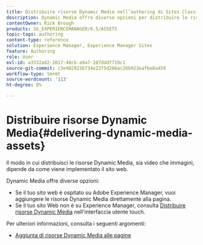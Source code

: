 ```yaml
---
title: Distribuire risorse Dynamic Media nell’authoring di Sites Classic
description: Dynamic Media offre diverse opzioni per distribuire le risorse Dynamic Media, sia video che immagini, al sito web.
contentOwner: Rick Brough
products: SG_EXPERIENCEMANAGER/6.5/ASSETS
topic-tags: authoring
content-type: reference
solution: Experience Manager, Experience Manager Sites
feature: Authoring
role: User
exl-id: a3332a82-2017-48cb-a9a7-287dddf719c1
source-git-commit: c3e9029236734e22f5d266ac26b923eafbe0a459
workflow-type: tm+mt
source-wordcount: '113'
ht-degree: 8%

---
```


# Distribuire risorse Dynamic Media{#delivering-dynamic-media-assets}

Il modo in cui distribuisci le risorse Dynamic Media, sia video che immagini, dipende da come viene implementato il sito web.

Dynamic Media offre diverse opzioni:

* Se il tuo sito web è ospitato su Adobe Experience Manager, vuoi aggiungere le risorse Dynamic Media direttamente alla pagina.
* Se il tuo sito Web non è su Experience Manager, consulta [Distribuire risorse Dynamic Media](/help/assets/delivering-dynamic-media-assets.md) nell&#39;interfaccia utente touch.

Per ulteriori informazioni, consulta i seguenti argomenti:

* [Aggiunta di risorse Dynamic Media alle pagine](/help/sites-classic-ui-authoring/dynamic-media-assets-adding-to-page.md)
